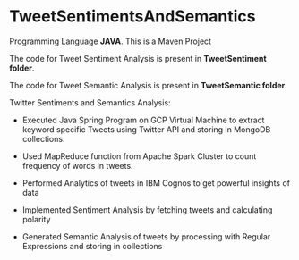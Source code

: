 # TweetSentimentsAndSemantics

Programming Language **JAVA**. This is a Maven Project

The code for Tweet Sentiment Analysis is present in **TweetSentiment folder**.

The code for Tweet Semantic Analysis is present in **TweetSemantic folder**.

Twitter Sentiments and Semantics Analysis:

* Executed Java Spring Program on GCP Virtual Machine to extract keyword specific Tweets using Twitter API and storing in MongoDB collections.
  
* Used MapReduce function from Apache Spark Cluster to count frequency of words in tweets.
  
* Performed Analytics of tweets in IBM Cognos to get powerful insights of data

* Implemented Sentiment Analysis by fetching tweets and calculating polarity

* Generated Semantic Analysis of tweets by processing with Regular Expressions and storing in collections
